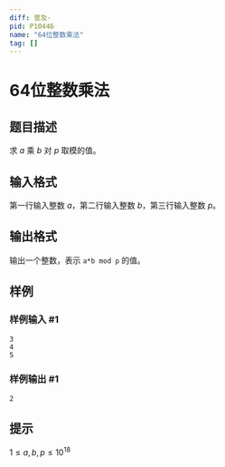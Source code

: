 ```yaml
---
diff: 普及-
pid: P10446
name: "64位整数乘法"
tag: []
---
```

# 64位整数乘法
## 题目描述

求 $a$ 乘 $b$ 对 $p$ 取模的值。
## 输入格式

第一行输入整数 $a$，第二行输入整数 $b$，第三行输入整数 $p$。
## 输出格式

输出一个整数，表示 `a*b mod p` 的值。
## 样例

### 样例输入 #1
```
3
4
5
```
### 样例输出 #1
```
2
```
## 提示

$1 \le a,b,p \le 10^{18}$
